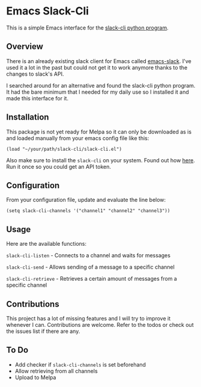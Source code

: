 # Emacs Slack-Cli #

This is a simple Emacs interface for the [slack-cli python program](https://pypi.org/project/slack-cli/).

## Overview ##

There is an already existing slack client for Emacs called [emacs-slack](https://github.com/yuya373/emacs-slack). I've used it a lot in the past but could not get it to work anymore thanks to the changes to slack's API.

I searched around for an alternative and found the slack-cli python program. It had the bare minimum that I needed for my daily use so I installed it and made this interface for it.

## Installation ##
This package is not yet ready for Melpa so it can only be downloaded as is and loaded manually from your emacs config file like this:

`(load "~/your/path/slack-cli/slack-cli.el")`

Also make sure to install the `slack-cli` on your system. Found out how [here](https://pypi.org/project/slack-cli/). Run it once so you could get an API token.

## Configuration ##
From your configuration file, update and evaluate the line below:

`(setq slack-cli-channels '("channel1" "channel2" "channel3"))`

## Usage ##
Here are the available functions:

`slack-cli-listen` - Connects to a channel and waits for messages

`slack-cli-send` - Allows sending of a message to a specific channel

`slack-cli-retrieve` - Retrieves a certain amount of messages from a specific channel

## Contributions ##

This project has a lot of missing features and I will try to improve it whenever I can. Contributions are welcome. Refer to the todos or check out the issues list if there are any.

## To Do ##

  * Add checker if `slack-cli-channels` is set beforehand
  * Allow retrieving from all channels
  * Upload to Melpa
